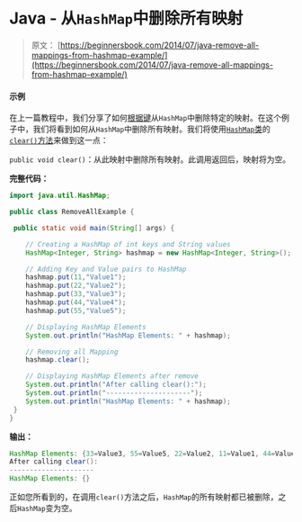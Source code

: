 # Java - 从`HashMap`中删除所有映射

> 原文： [https://beginnersbook.com/2014/07/java-remove-all-mappings-from-hashmap-example/](https://beginnersbook.com/2014/07/java-remove-all-mappings-from-hashmap-example/)

#### 示例

在上一篇教程中，我们分享了如何[根据键](https://beginnersbook.com/2014/07/java-remove-mapping-from-hashmap-example/)从`HashMap`中删除特定的映射。在这个例子中，我们将看到如何从`HashMap`中删除所有映射。我们将使用[`HashMap`类](https://beginnersbook.com/2013/12/hashmap-in-java-with-example/)的 [`clear()`方法](https://docs.oracle.com/javase/7/docs/api/java/util/HashMap.html#clear())来做到这一点：

`public void clear()`：从此映射中删除所有映射。此调用返回后，映射将为空。

**完整代码：**

```java
import java.util.HashMap;

public class RemoveAllExample {

 public static void main(String[] args) {

    // Creating a HashMap of int keys and String values
    HashMap<Integer, String> hashmap = new HashMap<Integer, String>();

    // Adding Key and Value pairs to HashMap
    hashmap.put(11,"Value1");
    hashmap.put(22,"Value2");
    hashmap.put(33,"Value3");
    hashmap.put(44,"Value4");
    hashmap.put(55,"Value5");

    // Displaying HashMap Elements
    System.out.println("HashMap Elements: " + hashmap);

    // Removing all Mapping
    hashmap.clear();

    // Displaying HashMap Elements after remove
    System.out.println("After calling clear():");
    System.out.println("---------------------");
    System.out.println("HashMap Elements: " + hashmap); 
 }
}
```

**输出：**

```java
HashMap Elements: {33=Value3, 55=Value5, 22=Value2, 11=Value1, 44=Value4}
After calling clear():
---------------------
HashMap Elements: {}
```

正如您所看到的，在调用`clear()`方法之后，`HashMap`的所有映射都已被删除，之后`HashMap`变为空。